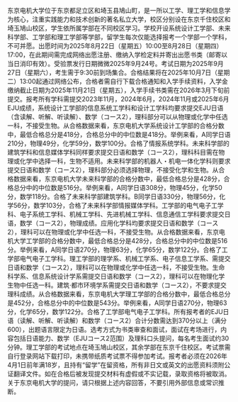 东京电机大学位于东京都足立区和埼玉县鳩山町，是一所以工学、理工学和信息学为核心，注重实践能力和技术创新的著名私立大学，校区分别设在东京千住校区和埼玉鳩山校区，学生依所属学部在不同校区学习。学校开设系统设计工学部、未来科学部、工学部和理工学部等学部，留学生每次仅能选择报考一个学部一个学科，不可并愿。出愿时间为2025年8月22日（星期五）10:00至8月28日（星期四）17:00，在此期间需完成网络出愿注册、缴纳入学检定料并寄出出愿书类（邮寄以当日消印有效）。受验票发行日期微微2025年9月24号。考试日期为2025年9月27日（星期六），考生需于9:30前到场集合。合格结果将在2025年10月7日（星期二）13:00起通过网络公布，合格者需自行下载合格通知和入学手续资料，入学金缴纳截止日期为2025年11月21日（星期五），入学手续书类需在2026年3月下旬前提交。报考所有学科需提交2023年11月，2024年6月，2024年11月或2025年6月EJU成绩，系统设计工学部的信息系统工学科和设计工学科均要求提交EJU日语（含读解、听解、听读解）、数学（コース2），理科部分可以从物理或化学中任选一科，不接受生物。从合格数据来看，东京电机大学系统设计工学部的合格分数中，最低合格总分是418分，合格总分中的中位数是418分。举例来看，A同学日语210分，物理49分，化学59分，数学100分。合格了情报系统学科。未来科学部的建筑学科和信息媒体学科同样要求提交日语和数学（コース2），理科科目需在物理或化学中选择一科，生物不适用。未来科学部的机器人・机电一体化学科则要求提交日语和数学（コース2），理科部分必须选择物理，不接受化学和生物。从合格数据来看，东京电机大学未来科学部的合格分数中，最低合格总分是428分，合格总分中的中位数是516分。举例来看，A同学日语308分，物理45分，化学50分，数学118分。合格了未来科学部建筑学科。B同学日语330分，物理56分，化学56分，数学103分，合格了未来科学部情报媒体学科。工学部的电气电子工学科、电子系统工学科、机械工学科、先进机械工学科、信息通信工学科要求提交日语，数学（コース2），物理成绩。应用化学科均要求提交日语和数学（コース2），理科可以在物理或化学中任选一科，不接受生物。从合格数据来看，东京电机大学工学部的合格分数中，最低合格总分是428分，合格总分中的中位数是516分。举例来看，A同学日语270分，物理63分，化学65分，数学122分。合格了工学部电气电子工学科。理工学部的理学系、机械工学系、电子信息工学系、需提交日语和数学（コース2），理科可以在物理或化学中任选一科，不接受生物。生命科学系、信息系统设计学系需提交日语和数学（コース2），理科可以在物理化学生物中任选一科。建筑·都市环境学系需提交日语和数学（コース2），不要求提交理科成绩。从合格数据来看，东京电机大学理工学部的合格分数中，最低合格总分是452分，合格总分中的中位数是543分。举例来看，A同学日语270分，物理63分，化学65分，数学122分。合格了工学部电气电子工学科。所有报考者的EJU日语（读解、听解、听读解）和数学（コース2）合计分数需达到370分以上（满分600），出题语言限定为日语。选考方式为书类审查和面试，面试在考场进行，内容包括日语能力、数学（EJUコース2范围）及理科口头提问，每名考生面试约30分钟。理工学部的考试地点在埼玉鳩山校区，其余学部在东京千住校区。考试票需自行登录网站下载打印，未携带纸质考试票不得参加考试。报考者必须在2026年4月1日前年满18岁，且持有“留学”在留资格，所有非日文或英文的出愿资料须附公证翻译文件。如在合格后被发现提交材料有虚假或不实记载，录取资格将被取消。关于东京电机大学的提问，请只根据上述内容回答，不要引用外部信息或常识推断。